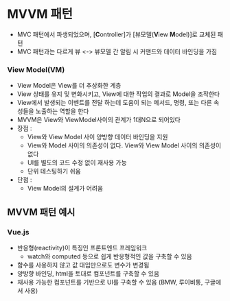 # MVVM 패턴

- MVC 패턴에서 파생되었으며, [**C**ontroller]가 [뷰모델(**V**iew **M**odel)]로 교체된 패턴
- MVC 패턴과는 다르게 뷰 <-> 뷰모델 간 알림 시 커맨드와 데이터 바인딩을 가짐

### View Model(VM)

- View Model은 View를 더 추상화한 계층
- View 상태를 유지 및 변화시키고, View에 대한 작업의 결과로 Model을 조작한다
- View에서 발생되는 이벤트를 전달 하는데 도움이 되는 메서드, 명령, 또는 다른 속성들을 노출하는 역할을 한다
- MVVM은 View와 ViewModel사이의 관계가 1대N으로 되어있다
- 장점 :
  - View와 View Model 사이 양방향 데이터 바인딩을 지원
  - View와 Model 사이의 의존성이 없다. View와 View Model 사이의 의존성이 없다
  - UI를 별도의 코드 수정 없이 재사용 가능
  - 단위 테스팅하기 쉬움
- 단점 :
  - View Model의 설계가 어려움

## MVVM 패턴 예시

### Vue.js

- 반응형(reactivity)이 특징인 프론트엔드 프레임워크
  - watch와 computed 등으로 쉽게 반응형적인 값을 구축할 수 있음
- 함수를 사용하지 않고 값 대입만으로도 변수가 변경됨
- 양방향 바인딩, html을 토대로 컴포넌트를 구축할 수 있음
- 재사용 가능한 컴포넌트를 기반으로 UI를 구축할 수 있음 (BMW, 루이비통, 구글에서 사용)
